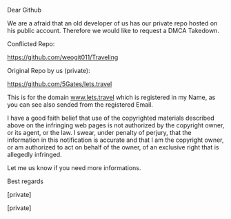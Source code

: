 Dear Github

We are a afraid that an old developer of us has our private repo hosted
on his public account.
Therefore we would like to request a DMCA Takedown.

Conflicted Repo:

https://github.com/weogit011/Traveling

Original Repo by us (private):

https://github.com/5Gates/lets.travel

This is for the domain www.lets.travel which is registered in my Name,
as you can see also sended from the
registered Email.

I have a good faith belief that use of the copyrighted materials
described above on the infringing web pages is not authorized by the
copyright owner, or its agent, or the law.
I swear, under penalty of perjury, that the information in this
notification is accurate and that I am the copyright owner, or am
authorized to act on behalf of the owner, of an exclusive right that is
allegedly infringed.

Let me us know if you need more informations.

Best regards

[private]

[private]

